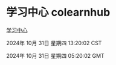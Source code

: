 # 学习中心 colearnhub
[学习中心](http://219.139.197.74:56308/colearnhub/)

2024年 10月 31日 星期四 13:20:02 CST

2024年 10月 31日 星期四 05:20:02 GMT
